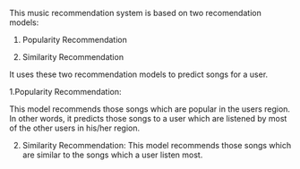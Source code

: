 This music recommendation system is based on two recomendation models:

1. Popularity Recommendation

2. Similarity Recommendation

It uses these two recommendation models to predict songs for a user.

1.Popularity Recommendation:

This model recommends those songs which are popular in the users region. In other words, it predicts those songs to a user which are listened by most of the other users in his/her region.

2. Similarity Recommendation: 
This model recommends those songs which are similar to the songs which a user listen most.
